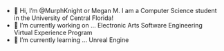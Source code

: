 - 👋 Hi, I’m @MurphKnight or Megan M. I am a Computer Science student in the University of Central Florida!
- 👀 I’m currently working on ... Electronic Arts Software Engineering Virtual Experience Program 
- 🌱 I’m currently learning ... Unreal Engine


<!---
MurphKnight/MurphKnight is a ✨ special ✨ repository because its `README.md` (this file) appears on your GitHub profile.
You can click the Preview link to take a look at your changes.
- 💞️ I’m looking to collaborate on ...
- 📫 How to reach me ...
--->
